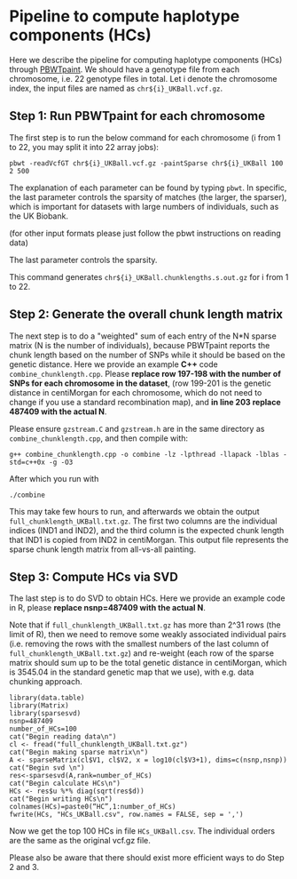 # Pipeline to compute haplotype components (HCs)
Here we describe the pipeline for computing haplotype components (HCs) through [PBWTpaint](https://github.com/richarddurbin/pbwt). We should have a genotype file from each chromosome, i.e. 22 genotype files in total. Let i denote the chromosome index, the input files are named as ``chr${i}_UKBall.vcf.gz``.

## Step 1: Run PBWTpaint for each chromosome  
The first step is to run the below command for each chromosome (i from 1 to 22, you may split it into 22 array jobs):  

```pbwt -readVcfGT chr${i}_UKBall.vcf.gz -paintSparse chr${i}_UKBall 100 2 500```

The explanation of each parameter can be found by typing `pbwt`. In specific, the last parameter controls the sparsity of matches (the larger, the sparser), which is important for datasets with large numbers of individuals, such as the UK Biobank.

(for other input formats please just follow the pbwt instructions on reading data)  

The last parameter controls the sparsity.  

This command generates ``chr${i}_UKBall.chunklengths.s.out.gz`` for i from 1 to 22.  

## Step 2: Generate the overall chunk length matrix

The next step is to do a "weighted" sum of each entry of the N*N sparse matrix (N is the number of individuals), because PBWTpaint reports the chunk length based on the number of SNPs while it should be based on the genetic distance. Here we provide an example **C++** code ``combine_chunklength.cpp``. Please **replace row 197-198 with the number of SNPs for each chromosome in the dataset**, (row 199-201 is the genetic distance in centiMorgan for each chromosome, which do not need to change if you use a standard recombination map), and **in line 203 replace 487409 with the actual N**.  

Please ensure ``gzstream.C`` and ``gzstream.h`` are in the same directory as ``combine_chunklength.cpp``, and then compile with:

```g++ combine_chunklength.cpp -o combine -lz -lpthread -llapack -lblas -std=c++0x -g -O3```

After which you run with

```./combine```

This may take few hours to run, and afterwards we obtain the output ``full_chunklength_UKBall.txt.gz``. The first two columns are the individual indices (IND1 and IND2), and the third column is the expected chunk length that IND1 is copied from IND2 in centiMorgan. This output file represents the sparse chunk length matrix from all-vs-all painting.


## Step 3: Compute HCs via SVD

The last step is to do SVD to obtain HCs. Here we provide an example code in R, please **replace nsnp=487409 with the actual N**. 

Note that if ``full_chunklength_UKBall.txt.gz`` has more than 2^31 rows (the limit of R), then we need to remove some weakly associated individual pairs (i.e. removing the rows with the smallest numbers of the last column of ``full_chunklength_UKBall.txt.gz``) and re-weight (each row of the sparse matrix should sum up to be the total genetic distance in centiMorgan, which is 3545.04 in the standard genetic map that we use), with e.g. data chunking approach.

```
library(data.table)  
library(Matrix)  
library(sparsesvd)  
nsnp=487409  
number_of_HCs=100  
cat("Begin reading data\n")  
cl <- fread("full_chunklength_UKBall.txt.gz")  
cat("Begin making sparse matrix\n")  
A <- sparseMatrix(cl$V1, cl$V2, x = log10(cl$V3+1), dims=c(nsnp,nsnp))  
cat("Begin svd \n")  
res<-sparsesvd(A,rank=number_of_HCs)  
cat("Begin calculate HCs\n")  
HCs <- res$u %*% diag(sqrt(res$d))  
cat("Begin writing HCs\n")  
colnames(HCs)=paste0(“HC”,1:number_of_HCs)  
fwrite(HCs, "HCs_UKBall.csv", row.names = FALSE, sep = ',')  
```

Now we get the top 100 HCs in file ``HCs_UKBall.csv``. The individual orders are the same as the original vcf.gz file.

Please also be aware that there should exist more efficient ways to do Step 2 and 3.
